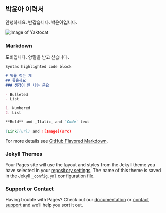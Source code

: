 ## 박윤아 이력서

안녕하세요. 반갑습니다.
박윤아입니다.

![Image of Yaktocat](https://octodex.github.com/images/yaktocat.png)

### Markdown

도비입니다.
양말을 받고 싶습니다.

```markdown
Syntax highlighted code block

# 뭐를 적는 게
## 좋을까요
### 생각이 안 나는 군요

- Bulleted
- List

1. Numbered
2. List

**Bold** and _Italic_ and `Code` text

[Link](url) and ![Image](src)
```

For more details see [GitHub Flavored Markdown](https://guides.github.com/features/mastering-markdown/).

### Jekyll Themes

Your Pages site will use the layout and styles from the Jekyll theme you have selected in your [repository settings](https://github.com/marblingmintchoco/marblingmintchoco.github.io/settings/pages). The name of this theme is saved in the Jekyll `_config.yml` configuration file.

### Support or Contact

Having trouble with Pages? Check out our [documentation](https://docs.github.com/categories/github-pages-basics/) or [contact support](https://support.github.com/contact) and we’ll help you sort it out.
